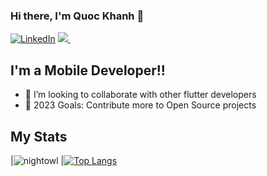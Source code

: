 ### Hi there, I'm Quoc Khanh 👋 


[![LinkedIn](https://img.shields.io/website?label=LinkedIn&style=for-the-badge&url=https%3A%2F%2Fjahswill-dev.web.app)](https://www.linkedin.com/in/quoc-khanh-0343a9259/)
<a href="mailto:quockhanhtn01@@gmail.com" target="_blank">
  <img src="https://img.shields.io/badge/email-%23D14836.svg?&style=for-the-badge&logo=gmail&logoColor=white" />
</a>&nbsp;&nbsp;


## I'm a Mobile Developer!!


- 👯 I’m looking to collaborate with other flutter developers
- 🥅 2023 Goals: Contribute more to Open Source projects



## My Stats


|![nightowl][nightowl]
|[![Top Langs](https://github-readme-stats.vercel.app/api/top-langs/?username=quockhanhh&count_private=true&layout=compact&theme=nightowl&hide=html,jupyter%20notebook&langs_count=7)](https://github.com/anuraghazra/github-readme-stats)



[website]: https://jahswill-dev.web.app/
[article]: https://jasper-dev.hashnode.dev/drawing-bezier-curves-and-splines-with-custompaint-flutter


[nightowl]: https://github-readme-stats.vercel.app/api?username=quockhanhh&count_private=true&show_icons=true&hide=contribs,prs&cache_seconds=86400&theme=nightowl
